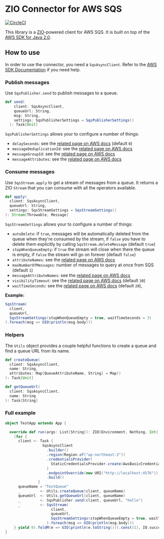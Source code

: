 # ZIO Connector for AWS SQS

[![CircleCI](https://circleci.com/gh/zio/zio-sqs/tree/master.svg?style=svg)](https://circleci.com/gh/zio/zio-sqs/tree/master)

This library is a [ZIO](https://github.com/scalaz/scalaz-zio)-powered client for AWS SQS. It is built on top of the [AWS SDK for Java 2.0](https://docs.aws.amazon.com/sdk-for-java/v2/developer-guide/basics.html).

## How to use

In order to use the connector, you need a `SqsAsyncClient`. Refer to the [AWS SDK Documentation](https://docs.aws.amazon.com/sdk-for-java/v2/developer-guide/creating-clients.html) if you need help.

### Publish messages

Use `SqsPublisher.send` to publish messages to a queue.

```scala
def send(
    client: SqsAsyncClient,
    queueUrl: String,
    msg: String,
    settings: SqsPublisherSettings = SqsPublisherSettings()
  ): Task[Unit]
```

`SqsPublisherSettings` allows your to configure a number of things:

- `delaySeconds`: see the [related page on AWS docs](https://docs.aws.amazon.com/AWSSimpleQueueService/latest/SQSDeveloperGuide/sqs-message-timers.html) (default `0`)
- `messageDeduplicationId`: see the [related page on AWS docs](https://docs.aws.amazon.com/AWSSimpleQueueService/latest/SQSDeveloperGuide/using-messagededuplicationid-property.html)
- `messageGroupId`: see the [related page on AWS docs](https://docs.aws.amazon.com/AWSSimpleQueueService/latest/SQSDeveloperGuide/using-messagegroupid-property.html)
- `messageAttributes`: see the [related page on AWS docs](https://docs.aws.amazon.com/AWSSimpleQueueService/latest/SQSDeveloperGuide/sqs-message-attributes.html)

### Consume messages

Use `SqsStream.apply` to get a stream of messages from a queue. It returns a ZIO `Stream` that you can consume with all the operators available.

```scala
def apply(
  client: SqsAsyncClient,
  queueUrl: String,
  settings: SqsStreamSettings = SqsStreamSettings()
): Stream[Throwable, Message]
```

`SqsStreamSettings` allows your to configure a number of things:

- `autoDelete`: if `true`, messages will be automatically deleted from the queue when they're consumed by the stream, if `false` you have to delete them explicitly by calling `SqsStream.deleteMessage` (default `true`)
- `stopWhenQueueEmpty`: if `true` the stream will close when there the queue is empty, if `false` the stream will go on forever (default `false`)
- `attributeNames`: see the [related page on AWS docs](https://docs.aws.amazon.com/AWSSimpleQueueService/latest/APIReference/API_ReceiveMessage.html)
- `maxNumberOfMessages`: number of messages to query at once from SQS (default `1`)
- `messageAttributeNames`: see the [related page on AWS docs](https://docs.aws.amazon.com/AWSSimpleQueueService/latest/APIReference/API_ReceiveMessage.html)
- `visibilityTimeout`: see the [related page on AWS docs](https://docs.aws.amazon.com/AWSSimpleQueueService/latest/SQSDeveloperGuide/sqs-visibility-timeout.html) (default `30`)
- `waitTimeSeconds`: see the [related page on AWS docs](https://docs.aws.amazon.com/AWSSimpleQueueService/latest/SQSDeveloperGuide/sqs-long-polling.html) (default `20`),

**Example:**

```scala
SqsStream(
  client,
  queueUrl,
  SqsStreamSettings(stopWhenQueueEmpty = true, waitTimeSeconds = 3)
).foreach(msg => UIO(println(msg.body)))
```

### Helpers

The `Utils` object provides a couple helpful functions to create a queue and find a queue URL from its name.

```scala
def createQueue(
  client: SqsAsyncClient,
  name: String,
  attributes: Map[QueueAttributeName, String] = Map()
): Task[Unit]

def getQueueUrl(
  client: SqsAsyncClient,
  name: String
): Task[String]
```

### Full example

```scala
object TestApp extends App {

  override def run(args: List[String]): ZIO[Environment, Nothing, Int] =
    (for {
      client <- Task {
                 SqsAsyncClient
                   .builder()
                   .region(Region.of("ap-northeast-2"))
                   .credentialsProvider(
                     StaticCredentialsProvider.create(AwsBasicCredentials.create("key", "key"))
                   )
                   .endpointOverride(new URI("http://localhost:4576")) // point to localstack
                   .build()
               }
      queueName = "TestQueue"
      _         <- Utils.createQueue(client, queueName)
      queueUrl  <- Utils.getQueueUrl(client, queueName)
      _         <- SqsPublisher.send(client, queueUrl, "hello")
      _         <- SqsStream(
                     client,
                     queueUrl,
                     SqsStreamSettings(stopWhenQueueEmpty = true, waitTimeSeconds = 3)
                   ).foreach(msg => UIO(println(msg.body)))
    } yield 0).foldM(e => UIO(println(e.toString())).const(1), IO.succeed)
}
```
